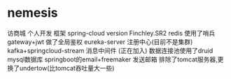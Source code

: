 # nemesis
访商城 个人开发
框架 spring-cloud version Finchley.SR2
    redis 使用了哨兵
    gateway+jwt 做了全局鉴权
    eureka-server 注册中心(目前不是集群)
    kafka+springcloud-stream 消息中间件 (正在加入)
    数据连接池使用了druid
    mysql数据库
    springboot的email+freemaker 发送邮箱
    排除了tomcat服务器,更换了undertow(比tomcat吞吐量大一些)
    
    
    
